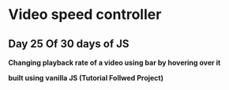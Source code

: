 # Video speed controller

## Day 25 Of 30 days of JS

**Changing playback rate of a video using bar by hovering over it**

**built using vanilla JS
(Tutorial Follwed Project)**    